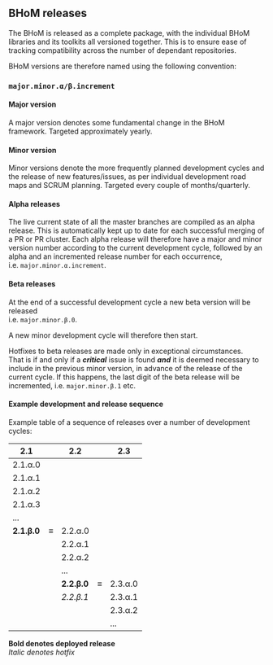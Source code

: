 ## BHoM releases

The BHoM is released as a complete package, with the individual BHoM libraries and its toolkits all versioned together. This is to ensure ease of tracking compatibility across the number of dependant repositories. 

BHoM versions are therefore named using the following convention:
### **`major.minor.α/β.increment`**

#### Major version
A major version denotes some fundamental change in the BHoM framework. Targeted approximately yearly. 

#### Minor version
Minor versions denote the more frequently planned development cycles and the release of new features/issues, as per individual development road maps and SCRUM planning. Targeted every couple of months/quarterly. 

#### Alpha releases
The live current state of all the master branches are compiled as an alpha release. This is automatically kept up to date for each successful merging of a PR or PR cluster. 
Each alpha release will therefore have a major and minor version number according to the current development cycle, followed by an alpha and an incremented release number for each occurrence,  
i.e. `major.minor.α.increment`.

#### Beta releases
At the end of a successful development cycle a new beta version will be released   
i.e. `major.minor.β.0`.   

A new minor development cycle will therefore then start.  
  
Hotfixes to beta releases are made only in exceptional circumstances.  
That is if and only if a _**critical**_ issue is found _**and**_ it is deemed necessary to include in the previous minor version, in advance of the release of the current cycle. If this happens, the last digit of the beta release will be incremented, i.e. `major.minor.β.1` etc.  
  
  

#### Example development and release sequence
Example table of a sequence of releases over a number of development cycles:



| 2.1     |     | 2.2     |     | 2.3     |
|---------|-----|---------|-----|---------|
| 2.1.α.0 |     |         |     |         |
| 2.1.α.1 |     |         |     |         |
| 2.1.α.2 |     |         |     |         |
| 2.1.α.3 |     |         |     |         |
|   ...   |     |         |     |         |
| **2.1.β.0** | ≡  | 2.2.α.0 |     |         |
|         |     | 2.2.α.1 |     |         |
|         |     | 2.2.α.2 |     |         |
|         |     |   ...   |     |         |
|         |     | **2.2.β.0** | ≡ | 2.3.α.0 |
|         |     | _2.2.β.1_ |     | 2.3.α.1 |
|         |     |         |     | 2.3.α.2 |
|         |     |         |     | ...     |



**Bold denotes deployed release**  
_Italic denotes hotfix_
